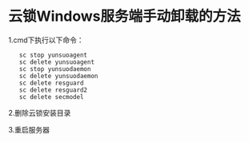 # 云锁Windows服务端手动卸载的方法

1.cmd下执行以下命令：         
      
       sc stop yunsuoagent
       sc delete yunsuoagent
       sc stop yunsuodaemon
       sc delete yunsuodaemon
       sc delete resguard
       sc delete resguard2
       sc delete secmodel

2.删除云锁安装目录

3.重启服务器